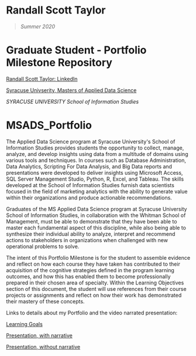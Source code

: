 # Randall Scott Taylor 
>  *Summer 2020*
# Graduate Student - Portfolio Milestone Repository


[Randall Scott Taylor: LinkedIn](https://www.linkedin.com/in/randall-taylor-ab1794163/)

[Syracuse Univserity, Masters of Applied Data Science](https://ischool.syr.edu/academics/applied-data-science-masters-degree/)

_*SYRACUSE UNIVERSITY School of Information Studies*_ 

# MSADS_Portfolio

The Applied Data Science program at Syracuse University's School of Information Studies provides students the opportunity to collect, manage, analyze, and develop insights using data from a multitude of domains using various tools and techniques. In courses such as Database Administration, Data Analytics, Scripting For Data Analysis, and Big Data reports and presentations were developed to deliver insights using Microsoft Access, SQL Server Management Studio, Python, R, Excel, and Tableau. The skills developed at the School of Information Studies furnish data scientists focused in the field of marketing analytics with the ability to generate value within their organizations and produce actionable recommendations.

Graduates of the MS Applied Data Science program at Syracuse University School of Information Studies, in collaboration with the Whitman School of Management, must be able to demonstrate that they have been able to master each fundamental aspect of this discipline, while also being able to synthesize their individual ability to analyze, interpret and recommend actions to stakeholders in organizations when challenged with new operational problems to solve.

The intent of this Portfolio Milestone is for the student to assemble evidence and reflect on how each course they have taken has contributed to their acquisition of the cognitive strategies defined in the program learning outcomes, and how this has enabled them to become professionally prepared in their chosen area of specialty. Within the Learning Objectives section of this document, the student will use references from their course projects or assignments and reflect on how their work has demonstrated their mastery of these concepts.

Links to details about my Portfolio and the video narrated presentation:

[Learning Goals](https://github.com/randallscott25/MSADS_Portfolio/blob/master/RandallTaylorPortfolioMilestone_final.pdf)


[Presentation, with narrative](https://github.com/randallscott25/MSADS_Portfolio/blob/master/zoom%20presentation/audio_only.m4a)


[Presentation, without narrative](https://github.com/randallscott25/MSADS_Portfolio/blob/master/RandallTaylorPortfolioMilestone_presentation.pdf)
